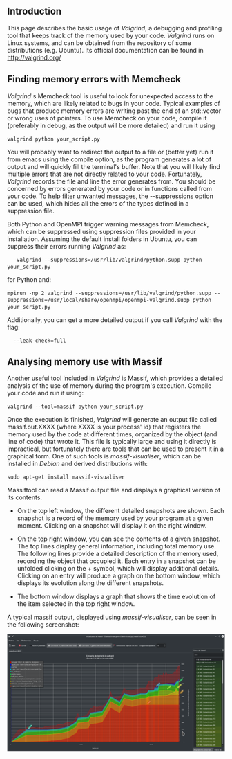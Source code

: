 
## Introduction

This page describes the basic usage of _Valgrind_, a debugging and profiling tool that keeps track of the memory used by your code. _Valgrind_ runs on Linux systems, and can be obtained from the repository of some distributions (e.g. Ubuntu). Its official documentation can be found in http://valgrind.org/

##  Finding memory errors with Memcheck 

_Valgrind_'s Memcheck tool is useful to look for unexpected access to the memory, which are likely related to bugs in your code. Typical examples of bugs that produce memory errors are writing past the end of an std::vector or wrong uses of pointers. To use Memcheck on your code, compile it (preferably in debug, as the output will be more detailed) and run it using 

    valgrind python your_script.py

You will probably want to redirect the output to a file or (better yet) run it from emacs using the compile option, as the program generates a lot of output and will quickly fill the terminal's buffer. Note that you will likely find multiple errors that are not directly related to your code. Fortunately, _Valgrind_ records the file and line the error generates from. You should be concerned by errors generated by your code or in functions called from your code. To help filter unwanted messages, the --suppressions option can be used, which hides all the errors of the types defined in a suppression file.

Both Python and OpenMPI trigger warning messages from Memcheck, which can be suppressed using suppression files provided in your installation. Assuming the default install folders in Ubuntu, you can suppress their errors running _Valgrind_ as:

       valgrind --suppressions=/usr/lib/valgrind/python.supp python your_script.py

for Python and:

    mpirun -np 2 valgrind --suppressions=/usr/lib/valgrind/python.supp --suppressions=/usr/local/share/openmpi/openmpi-valgrind.supp python your_script.py
 
 Additionally, you can get a more detailed output if you call _Valgrind_ with the flag:
 
      --leak-check=full
 
## Analysing memory use with Massif 

Another useful tool included in _Valgrind_ is Massif, which provides a detailed analysis of the use of memory during the program's execution. Compile your code and run it using:

    valgrind --tool=massif python your_script.py

Once the execution is finished, _Valgrind_ will generate an output file called massif.out.XXXX (where XXXX is your process' id) that registers the memory used by the code at different times, organized by the object (and line of code) that wrote it. This file is typically large and using it directly is impractical, but fortunately there are tools that can be used to present it in a graphical form. One of such tools is _massif-visualiser_, which can be installed in _Debian_ and derived distributions with:

    sudo apt-get install massif-visualiser

Massiftool can read a Massif output file and displays a graphical version of its contents.

* On the top left window, the different detailed snapshots are shown. Each snapshot is a record of the memory used by your program at a given moment. Clicking on a snapshot will display it on the right window. 

* On the top right window, you can see the contents of a given snapshot. The top lines display general information, including total memory use. The following lines provide a detailed description of the memory used, recording the object that occupied it. Each entry in a snapshot can be unfolded clicking on the + symbol, which will display additional details. Clicking on an entry will produce a graph on the bottom window, which displays its evolution along the different snapshots. 

* The bottom window displays a graph that shows the time evolution of the item selected in the top right window. 

A typical massif output, displayed using _massif-visualiser_, can be seen in the following screenshot:

![](https://raw.githubusercontent.com/KratosMultiphysics/Documentation/master/Wiki_files/Checking_memory_use_with_Valgrind/massif.png)
 